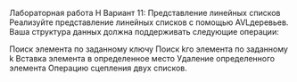 Лабораторная работа H
Вариант 11: Представление линейных списков
Реализуйте представление линейных списков с помощью AVLдеревьев. Ваша структура данных должна поддерживать следующие операции:

Поиск элемента по заданному ключу
Поиск kго элемента по заданному k
Вставка элемента в определенное место
Удаление определенного элемента
Операцию сцепления двух списков.
